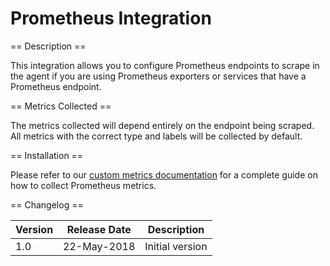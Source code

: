 Prometheus Integration
======================

== Description ==

This integration allows you to configure Prometheus endpoints to scrape in the agent if you are using Prometheus
exporters or services that have a Prometheus endpoint.

== Metrics Collected ==

The metrics collected will depend entirely on the endpoint being scraped. All metrics with the correct type and 
labels will be collected by default.

== Installation ==

Please refer to our [custom metrics documentation](https://www.outlyer.com/docs/getting-started/custom-metrics/) for a complete guide on how to collect Prometheus metrics.

== Changelog ==

|Version|Release Date|Description                                         |
|-------|------------|----------------------------------------------------|
|1.0    |22-May-2018 |Initial version                                     |
